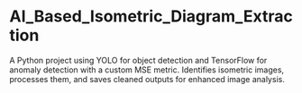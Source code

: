 # AI_Based_Isometric_Diagram_Extraction
A Python project using YOLO for object detection and TensorFlow for anomaly detection with a custom MSE metric. Identifies isometric images, processes them, and saves cleaned outputs for enhanced image analysis.

